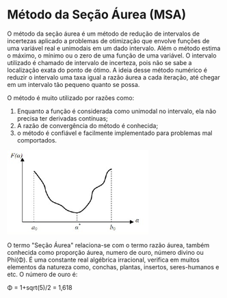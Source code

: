 

<h1> Método da Seção Áurea (MSA) </h1>

<p> O método da seção áurea é um método de redução de intervalos de incertezas aplicado a problemas de otimização que envolve funções de uma variável real e unimodais em um dado intervalo. Além o método estima o máximo, o mínimo ou o zero de uma função de uma variável. O intervalo utilizado é chamado de intervalo de incerteza, pois não se sabe a localização exata do ponto de ótimo. A ideia desse método numérico é reduzir o intervalo uma taxa igual a razão áurea a cada iteração, até chegar em um intervalo tão pequeno quanto se possa.</p>

<p> O método é muito utilizado por razões como:</p>
<ol>
  <li>Enquanto a função é considerada como unimodal no intervalo, ela não precisa ter derivadas contínuas;</li>
  <li>A razão de convergência do método é conhecida;</li>
  <li>o método é confiável e facilmente implementado para problemas mal comportados.</li>
</ol>

![alt text](https://github.com/souza10v/Metodos-Computacionais-de-Otimizacao/blob/main/SecaoAurea/images/01.jpg?raw=true)

<p> O termo "Seção Áurea" relaciona-se com o termo razão áurea, também conhecida como proporção áurea, numero de ouro, número divino ou Phi(Φ). É uma constante real algébrica irracional, verifica em muitos elementos da natureza como, conchas, plantas, insertos, seres-humanos e etc. O número de ouro é:  </p>

<p> Φ = 1+sqrt(5)/2 = 1,618
